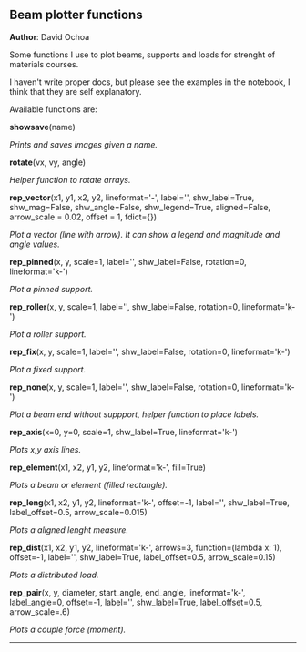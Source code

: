 Beam plotter functions
----------------------

**Author**: David Ochoa

Some functions I use to plot beams, supports and loads for strenght of materials courses.

I haven't write proper docs, but please see the examples in the notebook, I think that they are self explanatory.

Available functions are:

**showsave**(name)

*Prints and saves images given a name.*


**rotate**(vx, vy, angle)

*Helper function to rotate arrays.*


**rep_vector**(x1, y1, x2, y2, lineformat='-', label='', shw_label=True, shw_mag=False, 
               shw_angle=False, shw_legend=True, aligned=False, arrow_scale = 0.02, offset = 1, fdict={})

*Plot a vector (line with arrow). It can show a legend and magnitude and angle values.*


**rep_pinned**(x, y, scale=1, label='', shw_label=False, rotation=0, lineformat='k-')

*Plot a pinned support.*


**rep_roller**(x, y, scale=1, label='', shw_label=False, rotation=0, lineformat='k-')

*Plot a roller support.*

        
**rep_fix**(x, y, scale=1, label='', shw_label=False, rotation=0, lineformat='k-')

*Plot a fixed support.*

    
**rep_none**(x, y, scale=1, label='', shw_label=False, rotation=0, lineformat='k-')

*Plot a beam end without suppport, helper function to place labels.*


**rep_axis**(x=0, y=0, scale=1, shw_label=True, lineformat='k-')

*Plots x,y axis lines.*


**rep_element**(x1, x2, y1, y2, lineformat='k-', fill=True)

*Plots a beam or element (filled rectangle).*


**rep_leng**(x1, x2, y1, y2, lineformat='k-', offset=-1, label='', shw_label=True, label_offset=0.5, arrow_scale=0.015)

*Plots a aligned lenght measure.*


**rep_dist**(x1, x2, y1, y2, lineformat='k-', arrows=3, function=(lambda x: 1),
          offset=-1, label='', shw_label=True, label_offset=0.5, arrow_scale=0.15)

*Plots a distributed load.*


**rep_pair**(x, y, diameter, start_angle, end_angle, lineformat='k-', 
          label_angle=0, offset=-1, label='', shw_label=True, label_offset=0.5, arrow_scale=.6)

*Plots a couple force (moment).*

-----------------------

